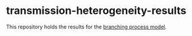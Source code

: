 # transmission-heterogeneity-results

This repository holds the results for the [branching process model](https://github.com/SABS-R3-Epidemiology/branchpro).
